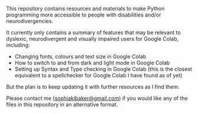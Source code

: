 This repository contains resources and materials to make Python programming more accessible to people with disabilities and/or neurodivergencies. 

It currently only contains a summary of features that may be relevant to dyslexic, neurodivergent and visually impaired users for Google Colab, including:

- Changing fonts, colours and text size in Google Colab
- How to switch to and from dark and light mode in Google Colab
- Setting up Syntax and Type checking in Google Colab (this is the closest equivalent to a spellchecker for Google Colab I have found as of yet)

But the plan is to keep updating it with further resources as I find them.

Please contact me (sophiakibaker@gmail.com) if you would like any of the files in this repository in an alternative format.
